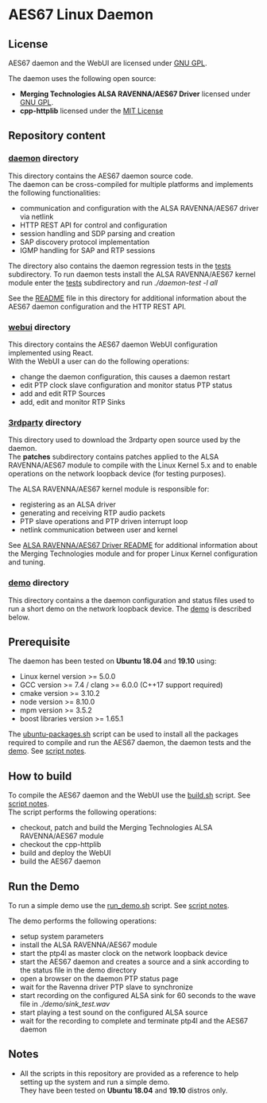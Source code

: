 # AES67 Linux Daemon 

## License ##

AES67 daemon and the WebUI are licensed under [GNU GPL](https://www.gnu.org/licenses/gpl-3.0.en.html).

The daemon uses the following open source:

* **Merging Technologies ALSA RAVENNA/AES67 Driver** licensed under [GNU GPL](https://www.gnu.org/licenses/gpl-3.0.en.html).
* **cpp-httplib** licensed under the [MIT License](https://github.com/yhirose/cpp-httplib/blob/master/LICENSE)

## Repository content ##

### [daemon](daemon) directory ###

This directory contains the AES67 daemon source code.     
The daemon can be cross-compiled for multiple platforms and implements the following functionalities:

* communication and configuration with the ALSA RAVENNA/AES67 driver via netlink  
* HTTP REST API for control and configuration
* session handling and SDP parsing and creation
* SAP discovery protocol implementation
* IGMP handling for SAP and RTP sessions

The directory also contains the daemon regression tests in the [tests](daemon/tests) subdirectory.  To run daemon tests install the ALSA RAVENNA/AES67 kernel module enter the [tests](daemon/tests) subdirectory and run *./daemon-test -l all*    

See the [README](daemon/README.md) file in this directory for additional information about the AES67 daemon configuration and the HTTP REST API.

### [webui](webui) directory ###

This directory contains the AES67 daemon WebUI configuration implemented using React.    
With the WebUI a user can do the following operations:

* change the daemon configuration, this causes a daemon restart
* edit PTP clock slave configuration and monitor status PTP status
* add and edit RTP Sources
* add, edit and monitor RTP Sinks

### [3rdparty](3rdparty) directory ###

This directory used to download the 3rdparty open source used by the daemon.    
The **patches** subdirectory contains patches applied to the ALSA RAVENNA/AES67 module to compile with the Linux Kernel 5.x and to enable operations on the network loopback device (for testing purposes).

 The ALSA RAVENNA/AES67 kernel module is responsible for:

* registering as an ALSA driver
* generating and receiving RTP audio packets
* PTP slave operations and PTP driven interrupt loop
* netlink communication between user and kernel

See [ALSA RAVENNA/AES67 Driver README](https://bitbucket.org/MergingTechnologies/ravenna-alsa-lkm/src/master/README.md) for additional information about the Merging Technologies module and for proper Linux Kernel configuration and tuning.

### [demo](demo) directory ###

This directory contains a the daemon configuration and status files used to run a short demo on the network loopback device. The [demo](#demo) is described below.

## Prerequisite ##
The daemon has been tested on **Ubuntu 18.04** and **19.10** using:

* Linux kernel version >= 5.0.0 
* GCC  version >= 7.4 / clang >= 6.0.0 (C++17 support required)
* cmake version >= 3.10.2
* node version >= 8.10.0
* mpm version >= 3.5.2
* boost libraries version >= 1.65.1

The [ubuntu-packages.sh](ubuntu-packages.sh) script can be used to install all the packages required to compile and run the AES67 daemon, the daemon tests and the [demo](#demo). See [script notes](#notes).
 
## How to build ##
To compile the AES67 daemon and the WebUI use the [build.sh](build.sh) script. See [script notes](#notes).    
The script performs the following operations:    

* checkout, patch and build the Merging Technologies ALSA RAVENNA/AES67 module
* checkout the cpp-httplib
* build and deploy the WebUI
* build the AES67 daemon

## Run the Demo ##
<a name="demo"></a>
To run a simple demo use the [run\_demo.sh](run_demo.sh) script. See [script notes](#notes).

The demo performs the following operations:

* setup system parameters
* install the ALSA RAVENNA/AES67 module
* start the ptp4l as master clock on the network loopback device
* start the AES67 daemon and creates a source and a sink according to the status file in the demo directory
* open a browser on the daemon PTP status page
* wait for the Ravenna driver PTP slave to synchronize
* start recording on the configured ALSA sink for 60 seconds to the wave file in *./demo/sink_test.wav*
* start playing a test sound on the configured ALSA source
* wait for the recording to complete and terminate ptp4l and the AES67 daemon

## Notes ##
<a name="notes"></a>
* All the scripts in this repository are provided as a reference to help setting up the system and run a simple demo.    
  They have been tested on **Ubuntu 18.04** and **19.10** distros only.


